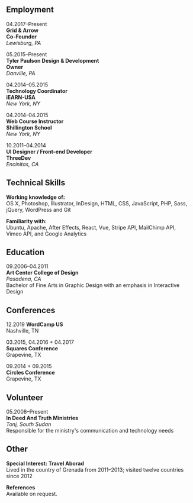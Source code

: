## Employment

04.2017–Present  
**Grid & Arrow**  
**Co-Founder**  
*Lewisburg, PA*

05.2015–Present  
**Tyler Paulson Design & Development**  
**Owner**  
*Danville, PA*

04.2014–05.2015  
**Technology Coordinator**  
**iEARN-USA**  
*New York, NY*  

04.2014–04.2015  
**Web Course Instructor**  
**Shillington School**  
*New York, NY*

10.2011–04.2014  
**UI Designer / Front-end Developer**  
**ThreeDev**  
*Encinitas, CA*  

## Technical Skills

**Working knowledge of:**  
OS X, Photoshop, Illustrator, InDesign, HTML, CSS, JavaScript, PHP, Sass, jQuery, WordPress and Git

**Familiarity with:**  
Ubuntu, Apache, After Effects, React, Vue, Stripe API, MailChimp API, Vimeo API, and Google Analytics

## Education

09.2006–04.2011  
**Art Center College of Design**  
*Pasadena, CA*  
Bachelor of Fine Arts in Graphic Design with an emphasis in Interactive Design

## Conferences

12.2019
**WordCamp US**  
Nashville, TN

03.2015, 04.2016 + 04.2017  
**Squares Conference**  
Grapevine, TX

09.2014 + 09.2015  
**Circles Conference**  
Grapevine, TX

## Volunteer

05.2008–Present  
**In Deed And Truth Ministries**  
*Tonj, South Sudan*  
Responsible for the ministry's communication and technology needs

## Other

**Special Interest: Travel Aborad**  
Lived in the country of Grenada from 2011–2013; visited twelve countries since 2012

**References**  
Available on request.
